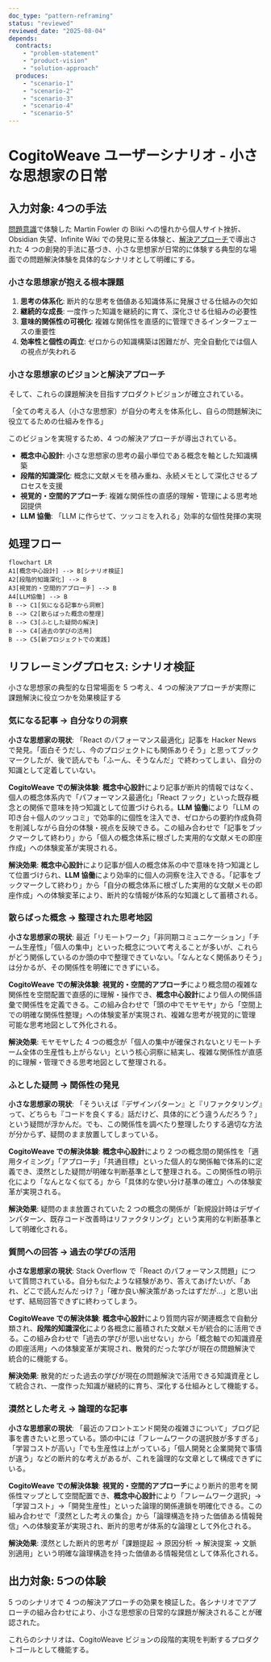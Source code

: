 ```yaml
---
doc_type: "pattern-reframing"
status: "reviewed"
reviewed_date: "2025-08-04"
depends:
  contracts:
    - "problem-statement"
    - "product-vision"
    - "solution-approach"
  produces:
    - "scenario-1"
    - "scenario-2"
    - "scenario-3"
    - "scenario-4"
    - "scenario-5"
---
```


# CogitoWeave ユーザーシナリオ - 小さな思想家の日常

## 入力対象: 4つの手法

[問題意識](01-problem-statement.md)で体験した Martin Fowler の Bliki への憧れから個人サイト挫折、Obsidian 失望、Infinite Wiki での発見に至る体験と、[解決アプローチ](04-solution-approach.md)で導出された 4 つの創発的手法に基づき、小さな思想家が日常的に体験する典型的な場面での問題解決体験を具体的なシナリオとして明確にする。

### 小さな思想家が抱える根本課題

<!-- PREMISE_BEGIN: problem-statement -->

1. **思考の体系化**: 断片的な思考を価値ある知識体系に発展させる仕組みの欠如
2. **継続的な成長**: 一度作った知識を継続的に育て、深化させる仕組みの必要性
3. **意味的関係性の可視化**: 複雑な関係性を直感的に管理できるインターフェースの重要性
4. **効率性と個性の両立**: ゼロからの知識構築は困難だが、完全自動化では個人の視点が失われる

<!-- PREMISE_END: problem-statement -->

### 小さな思想家のビジョンと解決アプローチ

そして、これらの課題解決を目指すプロダクトビジョンが確立されている。

<!-- PREMISE_BEGIN: product-vision -->

「全ての考える人（小さな思想家）が自分の考えを体系化し、自らの問題解決に役立てるための仕組みを作る」

<!-- PREMISE_END: product-vision -->

このビジョンを実現するため、4 つの解決アプローチが導出されている。

<!-- PREMISE_BEGIN: solution-approach -->

- **概念中心設計**: 小さな思想家の思考の最小単位である概念を軸とした知識構築
- **段階的知識深化**: 概念に文献メモを積み重ね、永続メモとして深化させるプロセスを支援
- **視覚的・空間的アプローチ**: 複雑な関係性の直感的理解・管理による思考地図提供
- **LLM 協働**: 「LLM に作らせて、ツッコミを入れる」効率的な個性発揮の実現

<!-- PREMISE_END: solution-approach -->

## 処理フロー

```mermaid
flowchart LR
A1[概念中心設計] --> B[シナリオ検証]
A2[段階的知識深化] --> B
A3[視覚的・空間的アプローチ] --> B
A4[LLM協働] --> B
B --> C1[気になる記事から洞察]
B --> C2[散らばった概念の整理]
B --> C3[ふとした疑問の解決]
B --> C4[過去の学びの活用]
B --> C5[新プロジェクトでの実践]
```

## リフレーミングプロセス: シナリオ検証

小さな思想家の典型的な日常場面を 5 つ考え、4 つの解決アプローチが実際に課題解決に役立つかを効果検証する

### 気になる記事 → 自分なりの洞察

**小さな思想家の現状**: 「React のパフォーマンス最適化」記事を Hacker News で発見。「面白そうだし、今のプロジェクトにも関係ありそう」と思ってブックマークしたが、後で読んでも「ふーん、そうなんだ」で終わってしまい、自分の知識として定着していない。

<!-- FOUNDATION_BEGIN: scenario-1 -->

**CogitoWeave での解決体験**: **概念中心設計**により記事が断片的情報ではなく、個人の概念体系内で「パフォーマンス最適化」「React フック」といった既存概念との関係で意味を持つ知識として位置づけられる。**LLM 協働**により「LLM の叩き台＋個人のツッコミ」で効率的に個性を注入でき、ゼロからの要約作成負荷を削減しながら自分の体験・視点を反映できる。この組み合わせで「記事をブックマークして終わり」から「個人の概念体系に根ざした実用的な文献メモの即座作成」への体験変革が実現される。

<!-- FOUNDATION_END: scenario-1 -->

**解決効果**: **概念中心設計**により記事が個人の概念体系の中で意味を持つ知識として位置づけられ、**LLM 協働**により効率的に個人の洞察を注入できる。「記事をブックマークして終わり」から「自分の概念体系に根ざした実用的な文献メモの即座作成」への体験変革により、断片的な情報が体系的な知識として蓄積される。

### 散らばった概念 → 整理された思考地図

**小さな思想家の現状**: 最近「リモートワーク」「非同期コミュニケーション」「チーム生産性」「個人の集中」といった概念について考えることが多いが、これらがどう関係しているのか頭の中で整理できていない。「なんとなく関係ありそう」は分かるが、その関係性を明確にできずにいる。

<!-- FOUNDATION_BEGIN: scenario-2 -->

**CogitoWeave での解決体験**: **視覚的・空間的アプローチ**により概念間の複雑な関係性を空間配置で直感的に理解・操作でき、**概念中心設計**により個人の関係語彙で関係性を定義できる。この組み合わせで「頭の中でモヤモヤ」から「空間上での明確な関係性整理」への体験変革が実現され、複雑な思考が視覚的に管理可能な思考地図として外化される。

<!-- FOUNDATION_END: scenario-2 -->

**解決効果**: モヤモヤした 4 つの概念が「個人の集中が確保されないとリモートチーム全体の生産性も上がらない」という核心洞察に結実し、複雑な関係性が直感的に理解・管理できる思考地図として整理される。

### ふとした疑問 → 関係性の発見

**小さな思想家の現状**: 「そういえば『デザインパターン』と『リファクタリング』って、どちらも『コードを良くする』話だけど、具体的にどう違うんだろう？」という疑問が浮かんだ。でも、この関係性を調べたり整理したりする適切な方法が分からず、疑問のまま放置してしまっている。

<!-- FOUNDATION_BEGIN: scenario-3 -->

**CogitoWeave での解決体験**: **概念中心設計**により 2 つの概念間の関係性を「適用タイミング」「アプローチ」「共通目標」といった個人的な関係軸で体系的に定義でき、漠然とした疑問が明確な判断基準として整理される。この関係性の明示化により「なんとなく似てる」から「具体的な使い分け基準の確立」への体験変革が実現される。

<!-- FOUNDATION_END: scenario-3 -->

**解決効果**: 疑問のまま放置されていた 2 つの概念の関係が「新規設計時はデザインパターン、既存コード改善時はリファクタリング」という実用的な判断基準として明確化される。

### 質問への回答 → 過去の学びの活用

**小さな思想家の現状**: Stack Overflow で「React のパフォーマンス問題」について質問されている。自分も似たような経験があり、答えてあげたいが、「あれ、どこで読んだんだっけ？」「確か良い解決策があったはずだが...」と思い出せず、結局回答できずに終わってしまう。

<!-- FOUNDATION_BEGIN: scenario-4 -->

**CogitoWeave での解決体験**: **概念中心設計**により質問内容が関連概念で自動分類され、**段階的知識深化**により各概念に蓄積された文献メモが統合的に活用できる。この組み合わせで「過去の学びが思い出せない」から「概念軸での知識資産の即座活用」への体験変革が実現され、散発的だった学びが現在の問題解決で統合的に機能する。

<!-- FOUNDATION_END: scenario-4 -->

**解決効果**: 散発的だった過去の学びが現在の問題解決で活用できる知識資産として統合され、一度作った知識が継続的に育ち、深化する仕組みとして機能する。

### 漠然とした考え → 論理的な記事

**小さな思想家の現状**: 「最近のフロントエンド開発の複雑さについて」ブログ記事を書きたいと思っている。頭の中には「フレームワークの選択肢が多すぎる」「学習コストが高い」「でも生産性は上がっている」「個人開発と企業開発で事情が違う」などの断片的な考えがあるが、これを論理的な文章として構成できずにいる。

<!-- FOUNDATION_BEGIN: scenario-5 -->

**CogitoWeave での解決体験**: **視覚的・空間的アプローチ**により断片的思考を関係性マップとして空間配置でき、**概念中心設計**により「フレームワーク選択」→「学習コスト」→「開発生産性」といった論理的関係連鎖を明確化できる。この組み合わせで「漠然とした考えの集合」から「論理構造を持った価値ある情報発信」への体験変革が実現され、断片的思考が体系的な論理として外化される。

<!-- FOUNDATION_END: scenario-5 -->

**解決効果**: 漠然とした断片的思考が「課題提起 → 原因分析 → 解決提案 → 文脈別適用」という明確な論理構造を持った価値ある情報発信として体系化される。

## 出力対象: 5つの体験

5 つのシナリオで 4 つの解決アプローチの効果を検証した。各シナリオでアプローチの組み合わせにより、小さな思想家の日常的な課題が解決されることが確認された。

これらのシナリオは、CogitoWeave ビジョンの段階的実現を判断するプロダクトゴールとして機能する。

